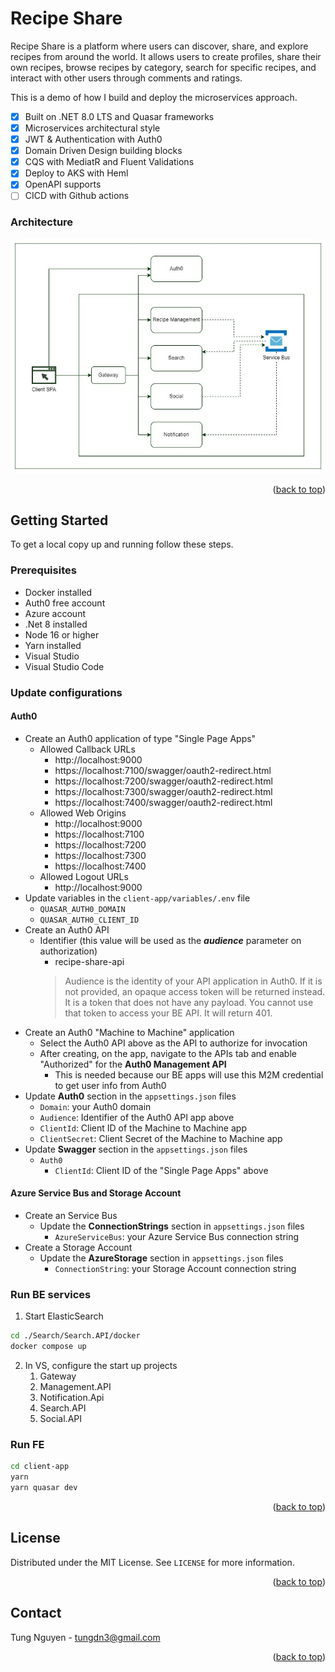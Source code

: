 # Recipe Share

Recipe Share is a platform where users can discover, share, and explore recipes from around the world. It allows users to create profiles, share their own recipes, browse recipes by category, search for specific recipes, and interact with other users through comments and ratings.

This is a demo of how I build and deploy the microservices approach. 

- [x] Built on .NET 8.0 LTS and Quasar frameworks
- [x] Microservices architectural style
- [x] JWT & Authentication with Auth0
- [x] Domain Driven Design building blocks
- [x] CQS with MediatR and Fluent Validations
- [x] Deploy to AKS with Heml
- [x] OpenAPI supports
- [ ] CICD with Github actions

### Architecture
<img src="./doc/images/recipeshare-architecture.jpg" alt="RecipeShare architecture diagram" width="600">

<p align="right">(<a href="#readme-top">back to top</a>)</p>



<!-- GETTING STARTED -->
## Getting Started

To get a local copy up and running follow these steps.

### Prerequisites
* Docker installed
* Auth0 free account
* Azure account
* .Net 8 installed
* Node 16 or higher
* Yarn installed
* Visual Studio
* Visual Studio Code

### Update configurations
#### Auth0
- Create an Auth0 application of type "Single Page Apps"
  - Allowed Callback URLs
    - http://localhost:9000
    - https://localhost:7100/swagger/oauth2-redirect.html
    - https://localhost:7200/swagger/oauth2-redirect.html
    - https://localhost:7300/swagger/oauth2-redirect.html
    - https://localhost:7400/swagger/oauth2-redirect.html
  - Allowed Web Origins
    - http://localhost:9000
    - https://localhost:7100
    - https://localhost:7200
    - https://localhost:7300
    - https://localhost:7400
  - Allowed Logout URLs
    - http://localhost:9000
- Update variables in the `client-app/variables/.env` file
  - `QUASAR_AUTH0_DOMAIN`
  - `QUASAR_AUTH0_CLIENT_ID`
- Create an Auth0 API
  - Identifier (this value will be used as the ***audience*** parameter on authorization)
    - recipe-share-api
    > Audience is the identity of your API application in Auth0. If it is not provided, an opaque access token will be returned instead. It is a token that does not have any payload. You cannot use that token to access your BE API. It will return 401.
- Create an Auth0 "Machine to Machine" application
  - Select the Auth0 API above as the API to authorize for invocation
  - After creating, on the app, navigate to the APIs tab and enable "Authorized" for the **Auth0 Management API**
    - This is needed because our BE apps will use this M2M credential to get user info from Auth0
- Update **Auth0** section in the `appsettings.json` files
  - `Domain`: your Auth0 domain
  - `Audience`: Identifier of the Auth0 API app above
  - `ClientId`: Client ID of the Machine to Machine app
  - `ClientSecret`: Client Secret of the Machine to Machine app
- Update **Swagger** section in the `appsettings.json` files
  - `Auth0`
    - `ClientId`: Client ID of the "Single Page Apps" above

#### Azure Service Bus and Storage Account
- Create an Service Bus
  - Update the **ConnectionStrings** section in `appsettings.json` files
    - `AzureServiceBus`: your Azure Service Bus connection string
- Create a Storage Account
  - Update the **AzureStorage** section in `appsettings.json` files
    - `ConnectionString`: your Storage Account connection string


### Run BE services
1. Start ElasticSearch
  ```sh
  cd ./Search/Search.API/docker
  docker compose up
  ```
2. In VS, configure the start up projects
   1. Gateway
   2. Management.API
   3. Notification.Api
   4. Search.API
   5. Social.API

### Run FE
```sh
cd client-app
yarn
yarn quasar dev
```

<p align="right">(<a href="#readme-top">back to top</a>)</p>



<!-- LICENSE -->
## License

Distributed under the MIT License. See `LICENSE` for more information.

<p align="right">(<a href="#readme-top">back to top</a>)</p>



<!-- CONTACT -->
## Contact

Tung Nguyen - tungdn3@gmail.com

<p align="right">(<a href="#readme-top">back to top</a>)</p>
